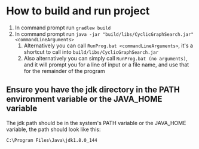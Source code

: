 # How to build and run project

1. In command prompt run `gradlew build`
2. In command prompt run `java -jar "build/libs/CyclicGraphSearch.jar" <commandLineArguments>`
    1. Alternatively you can call `RunProg.bat <commandLineArguments>`, it's a shortcut to call into `build/libs/CyclicGraphSearch.jar`
    2. Also alternatively you can simply call `RunProg.bat (no arguments)`, and it will prompt you for a line of input or a file name, and use that for the remainder of the program

## Ensure you have the jdk directory in the PATH environment variable or the JAVA_HOME variable
The jdk path should be in the system's PATH variable or the JAVA_HOME variable, the path should look like this:

`C:\Program Files\Java\jdk1.8.0_144`
